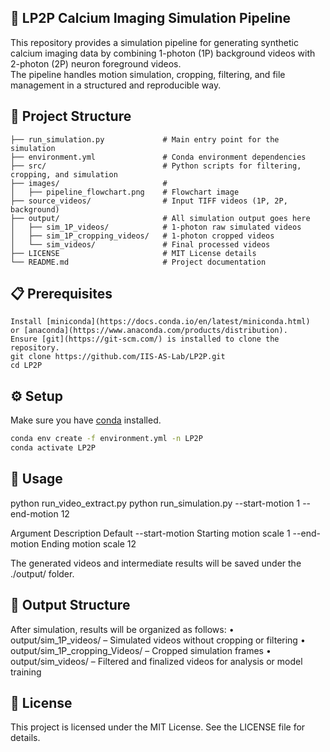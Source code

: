 ## 🧪 LP2P Calcium Imaging Simulation Pipeline
This repository provides a simulation pipeline for generating synthetic calcium imaging data by combining 1-photon (1P) background videos with 2-photon (2P) neuron foreground videos.  
The pipeline handles motion simulation, cropping, filtering, and file management in a structured and reproducible way.


## 📁 Project Structure
```
├── run_simulation.py             # Main entry point for the simulation
├── environment.yml               # Conda environment dependencies
├── src/                          # Python scripts for filtering, cropping, and simulation
├── images/                       # 
│   ├── pipeline_flowchart.png	  # Flowchart image
├── source_videos/                # Input TIFF videos (1P, 2P, background)
├── output/                       # All simulation output goes here
│   ├── sim_1P_videos/            # 1-photon raw simulated videos
│   ├── sim_1P_cropping_videos/   # 1-photon cropped videos
│   └── sim_videos/               # Final processed videos
├── LICENSE                 	  # MIT License details
└── README.md                     # Project documentation
```

## 📋 Prerequisites
```
Install [miniconda](https://docs.conda.io/en/latest/miniconda.html)
or [anaconda](https://www.anaconda.com/products/distribution).
Ensure [git](https://git-scm.com/) is installed to clone the repository.
git clone https://github.com/IIS-AS-Lab/LP2P.git
cd LP2P
```

## ⚙️ Setup
Make sure you have [conda](https://docs.conda.io/) installed.

```bash
conda env create -f environment.yml -n LP2P
conda activate LP2P
```


## 🚀 Usage
python run_video_extract.py
python run_simulation.py --start-motion 1 --end-motion 12

Argument			Description					Default
--start-motion		Starting motion scale		1
--end-motion		Ending motion scale 		12

The generated videos and intermediate results will be saved under the ./output/ folder.


## 🧪 Output Structure
After simulation, results will be organized as follows:
	•	output/sim_1P_videos/ – Simulated videos without cropping or filtering
	•	output/sim_1P_cropping_Videos/ – Cropped simulation frames
	•	output/sim_videos/ – Filtered and finalized videos for analysis or model training


## 📜 License
This project is licensed under the MIT License. See the LICENSE file for details.

